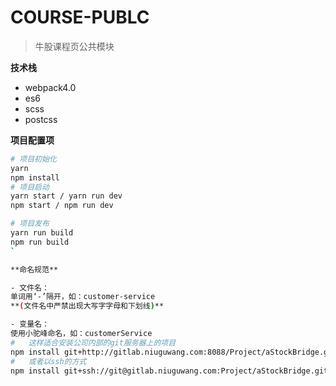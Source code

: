 # COURSE-PUBLC

> 牛股课程页公共模块

**技术栈**

* webpack4.0
* es6
* scss
* postcss

**项目配置项**
``` bash
# 项目初始化
yarn
npm install
# 项目启动
yarn start / yarn run dev
npm start / npm run dev

# 项目发布
yarn run build
npm run build
`

**命名规范**

- 文件名：
单词用‘-’隔开，如：customer-service
**(文件名中严禁出现大写字字母和下划线)**

- 变量名：
使用小驼峰命名，如：customerService
#   这样适合安装公司内部的git服务器上的项目
npm install git+http://gitlab.niuguwang.com:8088/Project/aStockBridge.git
#   或者以ssh的方式
npm install git+ssh://git@gitlab.niuguwang.com:Project/aStockBridge.git
